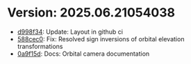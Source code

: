 # Version: 2025.06.21054038

* [d998f34](https://github.com/ford-jones/lazarus/commit/d998f34b2f653fb3d86b3e8a322b56bb7c21902b): Update: Layout in github ci
* [588cec0](https://github.com/ford-jones/lazarus/commit/588cec08838ecb3a478f2a0b30cfe621aac53d10): Fix: Resolved sign inversions of orbital elevation transformations
* [0a9f15d](https://github.com/ford-jones/lazarus/commit/0a9f15d5ae903d8e9f1c093b1fec858a4072a03b): Docs: Orbital camera documentation
